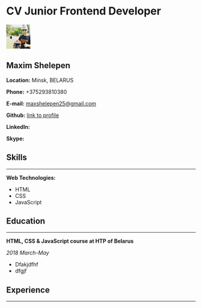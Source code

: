 # CV Junior Frontend Developer
![Photo](cv.png)
## Maxim Shelepen

**Location:** Minsk, BELARUS

**Phone:** +375293810380

**E-mail:** maxshelepen25@gmail.com

**Github:** [link to profile](https://github.com/MaxShelepen)

**LinkedIn:**

**Skype:**

## Skills
____

**Web Technologies:** 
* HTML
* CSS
* JavaScript

## Education
____

**HTML, CSS & JavaScript course at HTP of Belarus**

*2018 March-May*

* Dfakjdfhf
* dfgjf

## Experience
____

